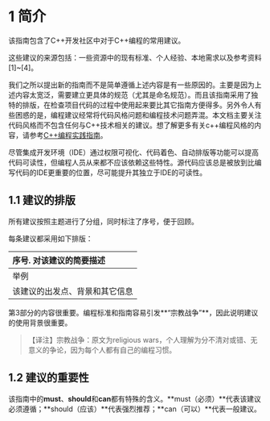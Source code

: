 # 1 简介

该指南包含了C++开发社区中对于C++编程的常用建议。

这些建议的来源包括：一些资源中的现有标准、个人经验、本地需求以及参考资料\[1\]~\[4\]。

我们之所以提出新的指南而不是简单遵循上述内容是有一些原因的。主要是因为上述内容太宽泛，需要建立更具体的规范（尤其是命名规范）。而且该指南采用了独特的排版，在检查项目代码的过程中使用起来要比其它指南方便得多。另外令人有些困惑的是，编程建议经常将代码风格问题和编程技术问题弄混。本文档主要关注代码风格而不包含任何与C++技术相关的建议。想了解更多有关c++编程风格的内容，请参考[C++编程实践指南](http://www.geosoft.no/development/cpppractice.html)。

尽管集成开发环境（IDE）通过权限可视化、代码着色、自动排版等功能可以提高代码可读性，但编程人员从来都不应该依赖这些特性。源代码应该总是被放到比编写代码的IDE更重要的位置，尽可能提升其独立于IDE的可读性。

## 1.1 建议的排版

所有建议按照主题进行了分组，同时标注了序号，便于回顾。

每条建议都采用如下排版：

| 序号. 对该建议的简要描述 |
| :--- |
| 举例 |
| 该建议的出发点、背景和其它信息 |

第3部分的内容很重要。编程标准和指南容易引发**“宗教战争”**，因此说明建议的使用背景很重要。

> 【译注】宗教战争：原文为religious wars，个人理解为分不清对或错、无意义的争论，因为每个人都有自己的编程习惯。

## 1.2 建议的重要性

该指南中的**must**、**should**和**can**都有特殊的含义。**must（必须）**代表该建议必须遵循；**should（应该）**代表强烈推荐；**can（可以）**代表一般建议。


